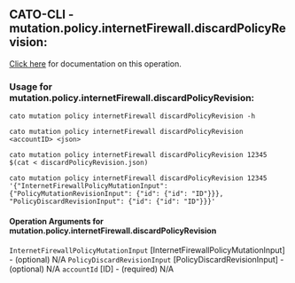 
## CATO-CLI - mutation.policy.internetFirewall.discardPolicyRevision:
[Click here](https://api.catonetworks.com/documentation/#mutation-discardPolicyRevision) for documentation on this operation.

### Usage for mutation.policy.internetFirewall.discardPolicyRevision:

`cato mutation policy internetFirewall discardPolicyRevision -h`

`cato mutation policy internetFirewall discardPolicyRevision <accountID> <json>`

`cato mutation policy internetFirewall discardPolicyRevision 12345 $(cat < discardPolicyRevision.json)`

`cato mutation policy internetFirewall discardPolicyRevision 12345 '{"InternetFirewallPolicyMutationInput": {"PolicyMutationRevisionInput": {"id": {"id": "ID"}}}, "PolicyDiscardRevisionInput": {"id": {"id": "ID"}}}'`

#### Operation Arguments for mutation.policy.internetFirewall.discardPolicyRevision ####
`InternetFirewallPolicyMutationInput` [InternetFirewallPolicyMutationInput] - (optional) N/A 
`PolicyDiscardRevisionInput` [PolicyDiscardRevisionInput] - (optional) N/A 
`accountId` [ID] - (required) N/A 
